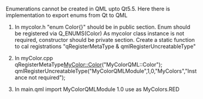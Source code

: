 Enumerations cannot be created in QML upto Qt5.5.
Here there is implementation to export enums from Qt to QML
1. In mycolor.h
   "enum Color{}" should be in public section.
   Enum should be registered via Q_ENUMS(Color)
   As mycolor class instance is not required, constructor should be private section.
   Create a static function to cal registrations "qRegisterMetaType & qmlRegisterUncreatableType"
2. In myColor.cpp
   qRegisterMetaType<MyColor::Color>("MyColorQML::Color");
   qmlRegisterUncreatableType<MyColor>("MyColorQMLModule",1,0,"MyColors","Instance not required");

3. In main.qml
   import MyColorQMLModule 1.0
   use as MyColors.RED
 
  
